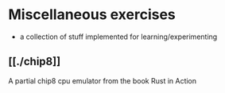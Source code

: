 # Miscellaneous exercises

- a collection of stuff implemented for learning/experimenting

## [[./chip8]]

A partial chip8 cpu emulator from the book Rust in Action
